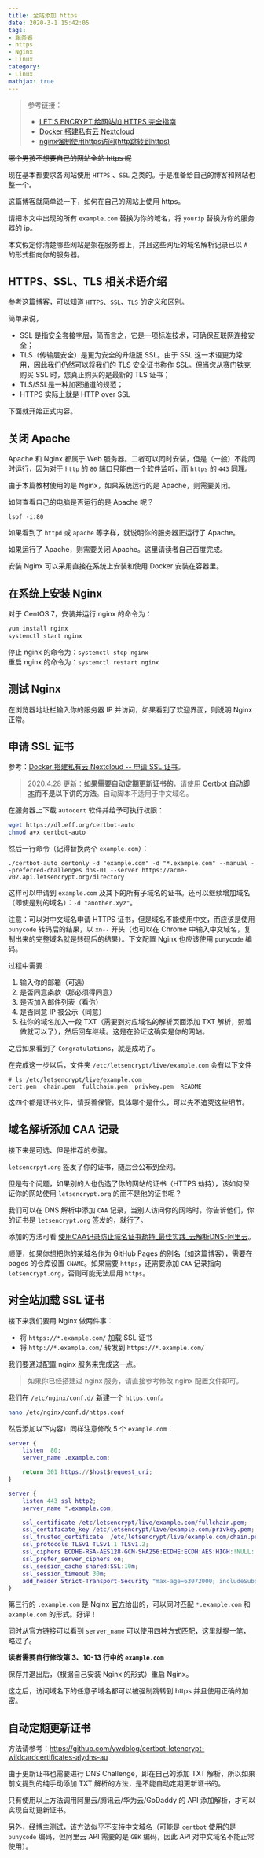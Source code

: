 ```yaml
---
title: 全站添加 https
date: 2020-3-1 15:42:05
tags:
- 服务器
- https
- Nginx
- Linux
category:
- Linux
mathjax: true
---
```


> 参考链接：
> * [LET'S ENCRYPT 给网站加 HTTPS 完全指南](https://ksmx.me/letsencrypt-ssl-https/)
> * [Docker 搭建私有云 Nextcloud](https://www.pbeta.me/docker-nextcloud-ssl/)
> * [nginx强制使用https访问(http跳转到https)](https://blog.csdn.net/wzy_1988/article/details/8549290)

~~哪个男孩不想要自己的网站全站 https 呢~~

现在基本都要求各网站使用 `HTTPS` 、`SSL` 之类的。于是准备给自己的博客和网站也整一个。

这篇博客就简单说一下，如何在自己的网站上使用 https。

请把本文中出现的所有 `example.com` 替换为你的域名，将 `yourip` 替换为你的服务器的 ip。

本文假定你清楚哪些网站是架在服务器上，并且这些网址的域名解析记录已以 `A` 的形式指向你的服务器。

## HTTPS、SSL、TLS 相关术语介绍

参考[这篇博客](https://blog.csdn.net/enweitech/article/details/81781405)，可以知道 `HTTPS`、`SSL`、`TLS` 的定义和区别。

简单来说，

* SSL 是指安全套接字层，简而言之，它是一项标准技术，可确保互联网连接安全；
* TLS（传输层安全）是更为安全的升级版 SSL。由于 SSL 这一术语更为常用，因此我们仍然可以将我们的 TLS 安全证书称作 SSL。但当您从赛门铁克购买 SSL 时，您真正购买的是最新的 TLS 证书；
* TLS/SSL是一种加密通道的规范；
* HTTPS 实际上就是 HTTP over SSL

下面就开始正式内容。

## 关闭 Apache

Apache 和 Nginx 都属于 Web 服务器。二者可以同时安装，但是（一般）不能同时运行，因为对于 `http` 的 `80` 端口只能由一个软件监听，而 `https` 的 `443` 同理。

由于本篇教材使用的是 Nginx，如果系统运行的是 Apache，则需要关闭。

如何查看自己的电脑是否运行的是 Apache 呢？

```
lsof -i:80
```

如果看到了 `httpd` 或 `apache` 等字样，就说明你的服务器正运行了 Apache。

如果运行了 Apache，则需要关闭 Apache。这里请读者自己百度完成。

安装 Nginx 可以采用直接在系统上安装和使用 Docker 安装在容器里。

## 在系统上安装 Nginx

对于 CentOS 7，安装并运行 nginx 的命令为：

```sh
yum install nginx
systemctl start nginx
```

停止 nginx 的命令为：`systemctl stop nginx`  
重启 nginx 的命令为：`systemctl restart nginx`  

## 测试 Nginx

在浏览器地址栏输入你的服务器 IP 并访问，如果看到了欢迎界面，则说明 Nginx 正常。

## 申请 SSL 证书

参考：[Docker 搭建私有云 Nextcloud -- 申请 SSL 证书](https://www.pbeta.me/docker-nextcloud-ssl/#ssl)。

> 2020.4.28 更新：**如果需要自动定期更新证书的**，请使用 [Certbot 自动脚本](https://github.com/ywdblog/certbot-letencrypt-wildcardcertificates-alydns-au)**而不是以下讲的方法**。自动脚本不适用于中文域名。

在服务器上下载 `autocert` 软件并给予可执行权限：

```sh
wget https://dl.eff.org/certbot-auto
chmod a+x certbot-auto
```

然后一行命令（记得替换两个 `example.com`）：


```
./certbot-auto certonly -d "example.com" -d "*.example.com" --manual --preferred-challenges dns-01 --server https://acme-v02.api.letsencrypt.org/directory
```

这样可以申请到 `example.com` 及其下的所有子域名的证书。还可以继续增加域名（即使是别的域名）：`-d "another.xyz"`。

注意：可以对中文域名申请 HTTPS 证书，但是域名不能使用中文，而应该是使用 `punycode` 转码后的结果，以 `xn--` 开头（也可以在 Chrome 中输入中文域名，复制出来的完整域名就是转码后的结果）。下文配置 Nginx 也应该使用 `punycode` 编码。

过程中需要：

1. 输入你的邮箱（可选）
2. 是否同意条款（那必须得同意）
3. 是否加入邮件列表（看你）
4. 是否同意 IP 被公示（同意）
5. 往你的域名加入一段 TXT（需要到对应域名的解析页面添加 TXT 解析，照着做就可以了），然后回车继续。这是在验证这确实是你的网站。

之后如果看到了 `Congratulations`，就是成功了。

在完成这一步以后，文件夹 `/etc/letsencrypt/live/example.com` 会有以下文件

```
# ls /etc/letsencrypt/live/example.com
cert.pem  chain.pem  fullchain.pem  privkey.pem  README
```

这四个都是证书文件，请妥善保管。具体哪个是什么，可以先不追究这些细节。

## 域名解析添加 CAA 记录

接下来是可选、但是推荐的步骤。

`letsencrpyt.org` 签发了你的证书，随后会公布到全网。

但是有个问题，如果别的人也伪造了你的网站的证书（HTTPS 劫持），该如何保证你的网站使用 `letsencrypt.org` 的而不是他的证书呢？

我们可以在 DNS 解析中添加 `CAA` 记录，当别人访问你的网站时，你告诉他们，你的证书是 `letsencrypt.org` 签发的，就行了。

添加的方法可看 [使用CAA记录防止域名证书劫持_最佳实践_云解析DNS-阿里云](https://help.aliyun.com/document_detail/65537.html)。

顺便，如果你想把你的某域名作为 GitHub Pages 的别名（如这篇博客），需要在 pages 的仓库设置 `CNAME`。如果需要 `https`，还需要添加 `CAA` 记录指向 `letsencrypt.org`，否则可能无法启用 `https`。

## 对全站加载 SSL 证书

接下来我们要用 Nginx 做两件事：

* 将 `https://*.example.com/` 加载 SSL 证书
* 将 `http://*.example.com/` 转发到 `https://*.example.com/`

我们要通过配置 nginx 服务来完成这一点。

> 如果你已经搭建过 nginx 服务，请直接参考修改 nginx 配置文件即可。

我们在 `/etc/nginx/conf.d/` 新建一个 `https.conf`。

```sh
nano /etc/nginx/conf.d/https.conf
```

然后添加以下内容）同样注意修改 5 个 `example.com`：

```m
server {
    listen  80;
    server_name .example.com;

    return 301 https://$host$request_uri;
}

server {
    listen 443 ssl http2;
    server_name *.example.com;

    ssl_certificate /etc/letsencrypt/live/example.com/fullchain.pem;
    ssl_certificate_key /etc/letsencrypt/live/example.com/privkey.pem;
    ssl_trusted_certificate  /etc/letsencrypt/live/example.com/chain.pem;
    ssl_protocols TLSv1 TLSv1.1 TLSv1.2;
    ssl_ciphers ECDHE-RSA-AES128-GCM-SHA256:ECDHE:ECDH:AES:HIGH:!NULL:!aNULL:!MD5:!ADH:!RC4:!DH:!DHE;
    ssl_prefer_server_ciphers on;
    ssl_session_cache shared:SSL:10m;
    ssl_session_timeout 30m;
    add_header Strict-Transport-Security "max-age=63072000; includeSubdomains; preload";
}
```

第三行的 `.example.com` 是 Nginx [官方](http://nginx.org/en/docs/http/server_names.html)给出的，可以同时匹配 `*.example.com` 和 `example.com` 的形式。好评！

同时从官方链接可以看到 `server_name` 可以使用四种方式匹配，这里就提一笔，略过了。

**读者需要自行修改第 3、10-13 行中的 `example.com`**

保存并退出后，（根据自己安装 Nginx 的形式）重启 Nginx。

这之后，访问域名下的任意子域名都可以被强制跳转到 https 并且使用正确的加密。

## 自动定期更新证书

方法请参考：https://github.com/ywdblog/certbot-letencrypt-wildcardcertificates-alydns-au

由于更新证书也需要进行 DNS Challenge，即在自己的添加 TXT 解析，所以如果前文提到的纯手动添加 TXT 解析的方法，是不能自动定期更新证书的。

只有使用以上方法调用阿里云/腾讯云/华为云/GoDaddy 的 API 添加解析，才可以实现自动更新证书。

另外，经博主测试，该方法似乎不支持中文域名（可能是 `certbot` 使用的是 `punycode` 编码，但阿里云 API 需要的是 `GBK` 编码，因此 API 对中文域名不能正常使用）。

